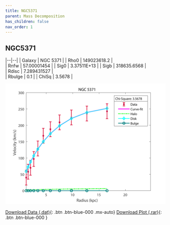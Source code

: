 ```yaml
---
title: NGC5371
parent: Mass Decomposition
has_children: false
nav_order: 1
---
```


## NGC5371

|--|--|
| Galaxy    | NGC 5371	 |
| Rho0     |	149023618.2		   |   
| Rnfw  | 57.00001454		  |
| Sig0     | 3.37511E+13		 |
| Sigb     | 318635.6568		|  
| Rdisc  | 7.289431527		|   
| Rbulge      | 0.1	 | 
| ChiSq | 3.5678 |

![](/assets/plot/NGC5371.jpg)

[Download Data (.dat)](https://raw.githubusercontent.com/adhitya-spas/Database/gh-pages/assets/data/NGC5371.dat){: .btn .btn-blue-000 .mx-auto}
[Download Plot (.rar)](https://github.com/adhitya-spas/Database/blob/gh-pages/assets/plot/NGC5371.rar?raw=true){: .btn .btn-blue-000 }
